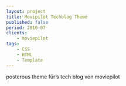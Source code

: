 ```yaml
---
layout: project
title: Movipilot Techblog Theme
published: false
period: 2010-07
clients:
    - moviepilot
tags:
    - CSS
    - HTML
    - Template
---
```

posterous theme für’s tech blog von moviepilot

